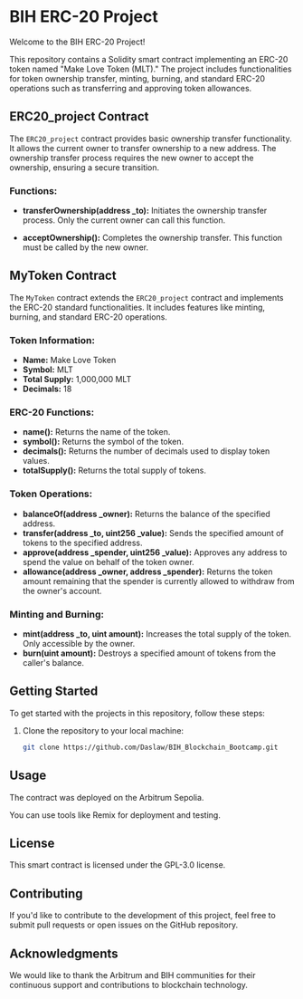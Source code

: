 # BIH ERC-20 Project

Welcome to the BIH ERC-20 Project!

This repository contains a Solidity smart contract implementing an ERC-20 token named "Make Love Token (MLT)." The project includes functionalities for token ownership transfer, minting, burning, and standard ERC-20 operations such as transferring and approving token allowances.

## ERC20_project Contract

The `ERC20_project` contract provides basic ownership transfer functionality. It allows the current owner to transfer ownership to a new address. The ownership transfer process requires the new owner to accept the ownership, ensuring a secure transition.

### Functions:
- **transferOwnership(address _to):** Initiates the ownership transfer process. Only the current owner can call this function.

- **acceptOwnership():** Completes the ownership transfer. This function must be called by the new owner.

## MyToken Contract

The `MyToken` contract extends the `ERC20_project` contract and implements the ERC-20 standard functionalities. It includes features like minting, burning, and standard ERC-20 operations.

### Token Information:
- **Name:** Make Love Token
- **Symbol:** MLT
- **Total Supply:** 1,000,000 MLT
- **Decimals:** 18

### ERC-20 Functions:
- **name():** Returns the name of the token.
- **symbol():** Returns the symbol of the token.
- **decimals():** Returns the number of decimals used to display token values.
- **totalSupply():** Returns the total supply of tokens.

### Token Operations:
- **balanceOf(address _owner):** Returns the balance of the specified address.
- **transfer(address _to, uint256 _value):** Sends the specified amount of tokens to the specified address.
- **approve(address _spender, uint256 _value):** Approves any address to spend the value on behalf of the token owner.
- **allowance(address _owner, address _spender):** Returns the token amount remaining that the spender is currently allowed to withdraw from the owner's account.

### Minting and Burning:
- **mint(address _to, uint amount):** Increases the total supply of the token. Only accessible by the owner.
- **burn(uint amount):** Destroys a specified amount of tokens from the caller's balance.

## Getting Started

To get started with the projects in this repository, follow these steps:

1. Clone the repository to your local machine:

   ```bash
   git clone https://github.com/Daslaw/BIH_Blockchain_Bootcamp.git
## Usage

The contract was deployed on the Arbitrum Sepolia.

You can use tools like Remix for deployment and testing. 

## License

This smart contract is licensed under the GPL-3.0 license.

## Contributing

If you'd like to contribute to the development of this project, feel free to submit pull requests or open issues on the GitHub repository.

## Acknowledgments

We would like to thank the Arbitrum and BIH communities for their continuous support and contributions to blockchain technology.
